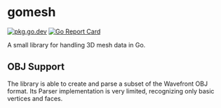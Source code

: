# gomesh
[![pkg.go.dev](https://pkg.go.dev/badge/github.com/benp98/gomesh)](https://pkg.go.dev/github.com/benp98/gomesh)
[![Go Report Card](https://goreportcard.com/badge/github.com/benp98/gomesh)](https://goreportcard.com/report/github.com/benp98/gomesh)

A small library for handling 3D mesh data in Go.

## OBJ Support
The library is able to create and parse a subset of the Wavefront OBJ format. Its Parser implementation is very limited, recognizing only basic vertices and faces.
